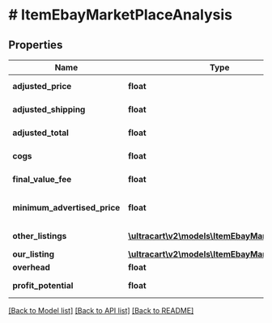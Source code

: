 # # ItemEbayMarketPlaceAnalysis

## Properties

Name | Type | Description | Notes
------------ | ------------- | ------------- | -------------
**adjusted_price** | **float** | Adjusted price | [optional]
**adjusted_shipping** | **float** | Adjusted shipping | [optional]
**adjusted_total** | **float** | Adjusted total | [optional]
**cogs** | **float** | Cost of goods sold | [optional]
**final_value_fee** | **float** | Final value fee | [optional]
**minimum_advertised_price** | **float** | Minimum advertised price | [optional]
**other_listings** | [**\ultracart\v2\models\ItemEbayMarketListing[]**](ItemEbayMarketListing.md) | Other listings | [optional]
**our_listing** | [**\ultracart\v2\models\ItemEbayMarketListing**](ItemEbayMarketListing.md) |  | [optional]
**overhead** | **float** | Overhead | [optional]
**profit_potential** | **float** | Profit potential | [optional]

[[Back to Model list]](../../README.md#models) [[Back to API list]](../../README.md#endpoints) [[Back to README]](../../README.md)
